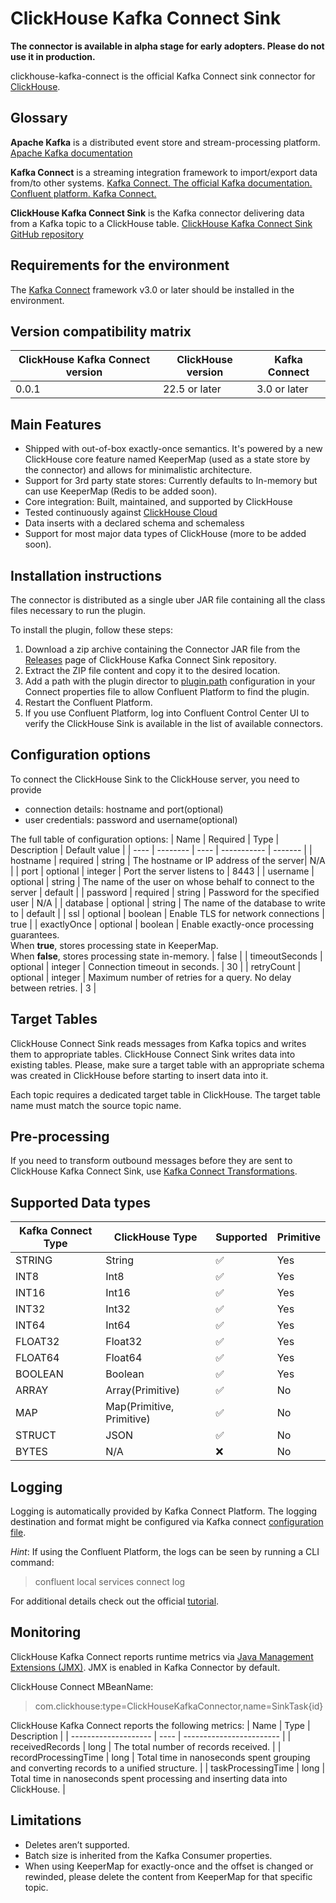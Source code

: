 # ClickHouse Kafka Connect Sink
**The connector is available in alpha stage for early adopters. Please do not use it in production.**

clickhouse-kafka-connect is the official Kafka Connect sink connector for [ClickHouse](https://clickhouse.com/).

## Glossary
**Apache Kafka** is a distributed event store and stream-processing platform. [Apache Kafka documentation](https://kafka.apache.org/documentation/)

**Kafka Connect** is a streaming integration framework to import/export data from/to other systems.
[Kafka Connect. The official Kafka documentation.](https://kafka.apache.org/documentation/#connect)
[Confluent platform. Kafka Connect.](https://docs.confluent.io/platform/current/connect/index.html)

**ClickHouse Kafka Connect Sink** is the Kafka connector delivering data from a Kafka topic to a ClickHouse table.
[ClickHouse Kafka Connect Sink GitHub repository](https://github.com/ClickHouse/clickhouse-kafka-connect)

## Requirements for the environment
The [Kafka Connect](https://docs.confluent.io/platform/current/connect/index.html) framework v3.0 or later should be installed in the environment.

## Version compatibility matrix
| ClickHouse Kafka Connect version | ClickHouse version | Kafka Connect |
| ------------- | ------------- | ------------- |
| 0.0.1  | 22.5 or later | 3.0 or later |

## Main Features
- Shipped with out-of-box exactly-once semantics. It's powered by a new ClickHouse core feature named KeeperMap (used as a state store by the connector) and allows for minimalistic architecture.
- Support for 3rd party state stores: Currently defaults to In-memory but can use KeeperMap (Redis to be added soon).
- Core integration: Built, maintained, and supported by ClickHouse
- Tested continuously against [ClickHouse Cloud](https://clickhouse.com/cloud)
- Data inserts with a declared schema and schemaless
- Support for most major data types of ClickHouse (more to be added soon).

## Installation instructions
The connector is distributed as a single uber JAR file containing all the class files necessary to run the plugin.

To install the plugin, follow these steps:
1. Download a zip archive containing the Connector JAR file from the [Releases](https://github.com/ClickHouse/clickhouse-kafka-connect/releases) page of ClickHouse Kafka Connect Sink repository.
1. Extract the ZIP file content and copy it to the desired location.
1. Add a path with the plugin director to [plugin.path](https://kafka.apache.org/documentation/#connectconfigs_plugin.path) configuration in your Connect properties file to allow Confluent Platform to find the plugin.
1. Restart the Confluent Platform.
1. If you use Confluent Platform, log into Confluent Control Center UI to verify the ClickHouse Sink is available in the list of available connectors.

## Configuration options
To connect the ClickHouse Sink to the ClickHouse server, you need to provide
- connection details: hostname and port(optional)
- user credentials: password and username(optional)

The full table of configuration options:
| Name | Required | Type | Description | Default value |
| ---- | -------- | ---- | ----------- | ------- |
| hostname | required | string | The hostname or IP address of the server| N/A |
| port | optional | integer | Port the server listens to | 8443 |
| username | optional | string | The name of the user on whose behalf to connect to the server | default |
| password | required | string | Password for the specified user | N/A |
| database | optional | string | The name of the database to write to | default |
| ssl | optional | boolean | Enable TLS for network connections | true |
| exactlyOnce | optional | boolean | Enable exactly-once processing guarantees.<br/>When **true**, stores processing state in KeeperMap.<br/>When **false**, stores processing state in-memory.  | false |
| timeoutSeconds | optional | integer | Connection timeout in seconds. | 30 |
| retryCount | optional | integer | Maximum number of retries for a query. No delay between retries. | 3 |


## Target Tables
ClickHouse Connect Sink reads messages from Kafka topics and writes them to appropriate tables. ClickHouse Connect Sink writes data into existing tables. Please, make sure a target table with an appropriate schema was created in ClickHouse before starting to insert data into it.

Each topic requires a dedicated target table in ClickHouse. The target table name must match the source topic name. 

## Pre-processing
If you need to transform outbound messages before they are sent to ClickHouse Kafka Connect
Sink, use [Kafka Connect Transformations](https://docs.confluent.io/platform/current/connect/transforms/overview.html).


## Supported Data types

| Kafka Connect Type | ClickHouse Type          | Supported | Primitive |
| ------------------ | ------------------------ | --------- | --------- |
| STRING             | String                   | ✅        | Yes       |
| INT8               | Int8                     | ✅        | Yes       |
| INT16              | Int16                    | ✅        | Yes       |
| INT32              | Int32                    | ✅        | Yes       |
| INT64              | Int64                    | ✅        | Yes       |
| FLOAT32            | Float32                  | ✅        | Yes       |
| FLOAT64            | Float64                  | ✅        | Yes       |
| BOOLEAN            | Boolean                  | ✅        | Yes       |
| ARRAY              | Array(Primitive)         | ✅        | No        |
| MAP                | Map(Primitive, Primitive)| ✅        | No        |
| STRUCT             | JSON                     | ✅        | No        |
| BYTES              | N/A                      | ❌        | No        |

## Logging
Logging is automatically provided by Kafka Connect Platform.
The logging destination and format might be configured via Kafka connect [configuration file](https://docs.confluent.io/platform/current/connect/logging.html#log4j-properties-file).

*Hint*: If using the Confluent Platform, the logs can be seen by running a CLI command:
> confluent local services connect log

For additional details check out the official [tutorial](https://docs.confluent.io/platform/current/connect/logging.html).

## Monitoring

ClickHouse Kafka Connect reports runtime metrics via [Java Management Extensions (JMX)](https://www.oracle.com/technical-resources/articles/javase/jmx.html). JMX is enabled in Kafka Connector by default.

ClickHouse Connect MBeanName:
> com.clickhouse:type=ClickHouseKafkaConnector,name=SinkTask{id}

ClickHouse Kafka Connect reports the following metrics:
| Name                 | Type | Description              |
| -------------------- | ---- | ------------------------ |
| receivedRecords      | long | The total number of records received. |
| recordProcessingTime | long | Total time in nanoseconds spent grouping and converting records to a unified structure. |
| taskProcessingTime   | long | Total time in nanoseconds spent processing and inserting data into ClickHouse. |
## Limitations
- Deletes aren’t supported.
- Batch size is inherited from the Kafka Consumer properties.
- When using KeeperMap for exactly-once and the offset is changed or rewinded, please delete the content from KeeperMap for that specific topic.
